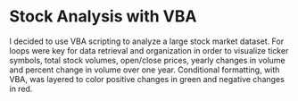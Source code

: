 # Stock Analysis with VBA

I decided to use VBA scripting to analyze a large stock market dataset.  For loops were key for data retrieval and organization in order to visualize ticker symbols, total stock volumes, open/close prices, yearly changes in volume and percent change in volume over one year.  Conditional formatting, with VBA, was layered to color positive changes in green and negative changes in red.
